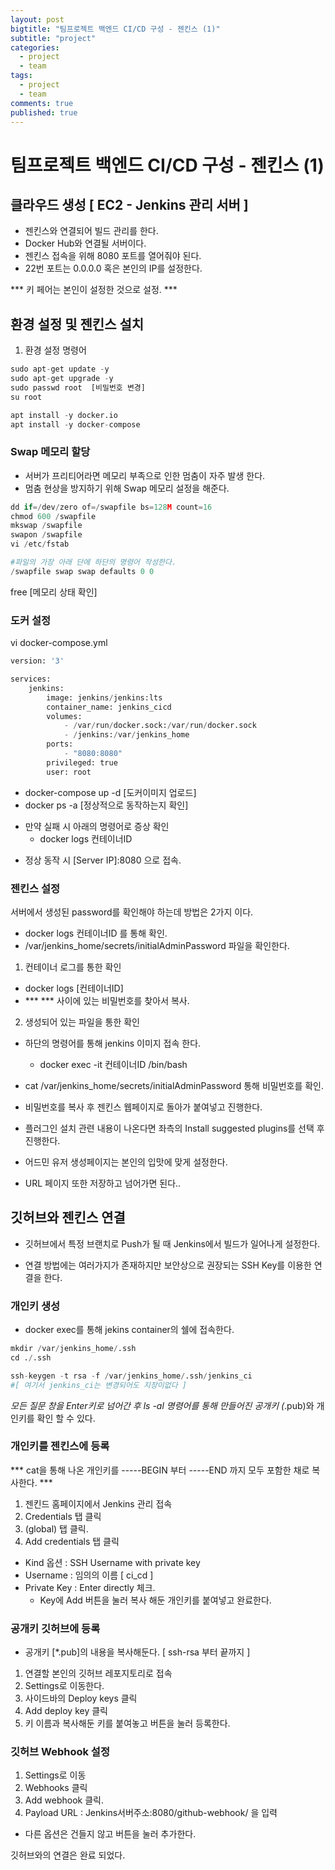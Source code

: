 ```yaml
---
layout: post
bigtitle: "팀프로젝트 백엔드 CI/CD 구성 - 젠킨스 (1)"
subtitle: "project"
categories:
  - project
  - team
tags:
  - project
  - team
comments: true
published: true
---
```


# 팀프로젝트 백엔드 CI/CD 구성 - 젠킨스 (1)

## 클라우드 생성 [ EC2 - Jenkins 관리 서버 ]

- 젠킨스와 연결되어 빌드 관리를 한다.
- Docker Hub와 연결될 서버이다.
- 젠킨스 접속을 위해 8080 포트를 열어줘야 된다.
- 22번 포트는 0.0.0.0 혹은 본인의 IP를 설정한다.

*** 키 페어는 본인이 설정한 것으로 설정. ***

## 환경 설정 및 젠킨스 설치

1. 환경 설정 명령어

```python
sudo apt-get update -y
sudo apt-get upgrade -y
sudo passwd root  [비밀번호 변경]
su root

apt install -y docker.io
apt install -y docker-compose
```

### Swap 메모리 할당

- 서버가 프리티어라면 메모리 부족으로 인한 멈춤이 자주 발생 한다.
- 멈춤 현상을 방지하기 위해 Swap 메모리 설정을 해준다.

```python
dd if=/dev/zero of=/swapfile bs=128M count=16
chmod 600 /swapfile
mkswap /swapfile
swapon /swapfile
vi /etc/fstab

#파일의 가장 아래 단에 하단의 명령어 작성한다.
/swapfile swap swap defaults 0 0
```

free [메모리 상태 확인]

### 도커 설정

vi docker-compose.yml

```python
version: '3'

services:
    jenkins:
        image: jenkins/jenkins:lts
        container_name: jenkins_cicd
        volumes:
            - /var/run/docker.sock:/var/run/docker.sock
            - /jenkins:/var/jenkins_home
        ports:
            - "8080:8080"
        privileged: true
        user: root
```

- docker-compose up -d [도커이미지 업로드]
- docker ps -a [정상적으로 동작하는지 확인]

* 만약 실패 시 아래의 명령어로 증상 확인
  - docker logs 컨테이너ID

- 정상 동작 시 [Server IP]:8080 으로 접속.

### 젠킨스 설정

서버에서 생성된 password를 확인해야 하는데 방법은 2가지 이다.

- docker logs 컨테이너ID 를 통해 확인.
- /var/jenkins_home/secrets/initialAdminPassword 파일을 확인한다.

1. 컨테이너 로그를 통한 확인

  - docker logs [컨테이너ID]
  - \*\*\* \*\*\* 사이에 있는 비밀번호를 찾아서 복사.

2. 생성되어 있는 파일을 통한 확인

  - 하단의 명령어를 통해 jenkins 이미지 접속 한다.
    - docker exec -it 컨테이너ID /bin/bash
  - cat /var/jenkins_home/secrets/initialAdminPassword 통해 비밀번호를 확인.

  - 비밀번호를 복사 후 젠킨스 웹페이지로 돌아가 붙여넣고 진행한다.

  - 플러그인 설치 관련 내용이 나온다면 좌측의 Install suggested plugins를 선택 후 진행한다.

  - 어드민 유저 생성페이지는 본인의 입맛에 맞게 설정한다.

  - URL 페이지 또한 저장하고 넘어가면 된다..

## 깃허브와 젠킨스 연결

- 깃허브에서 특정 브랜치로 Push가 될 때 Jenkins에서 빌드가 일어나게 설정한다.

- 연결 방법에는 여러가지가 존재하지만 보안상으로 권장되는 SSH Key를 이용한 연결을 한다.

### 개인키 생성

- docker exec를 통해 jekins container의 쉘에 접속한다.

```python
mkdir /var/jenkins_home/.ssh
cd ./.ssh

ssh-keygen -t rsa -f /var/jenkins_home/.ssh/jenkins_ci
#[ 여기서 jenkins_ci는 변경되어도 지장이없다 ]
```

_모든 질문 창을 Enter키로 넘어간 후 ls -al 명령어를 통해 만들어진
공개키 (_.pub)와 개인키를 확인 할 수 있다.

### 개인키를 젠킨스에 등록

*** cat을 통해 나온 개인키를 -----BEGIN 부터 -----END 까지 모두 포함한 채로 복사한다. ***

1. 젠킨드 홈페이지에서 Jenkins 관리 접속
2. Credentials 탭 클릭
3. (global) 탭 클릭.
4. Add credentials 탭 클릭

  - Kind 옵션 : SSH Username with private key
  - Username : 임의의 이름 [ ci_cd ]
  - Private Key : Enter directly 체크.
    - Key에 Add 버튼을 눌러 복사 해둔 개인키를 붙여넣고 완료한다.

### 공개키 깃허브에 등록

- 공개키 [*.pub]의 내용을 복사해둔다. [ ssh-rsa 부터 끝까지 ]

1. 연결할 본인의 깃허브 레포지토리로 접속
2. Settings로 이동한다.
3. 사이드바의 Deploy keys 클릭
4. Add deploy key 클릭
5. 키 이름과 복사해둔 키를 붙여놓고 버튼을 눌러 등록한다.

### 깃허브 Webhook 설정

1. Settings로 이동
2. Webhooks 클릭
3. Add webhook 클릭.
4. Payload URL : Jenkins서버주소:8080/github-webhook/ 을 입력

- 다른 옵션은 건들지 않고 버튼을 눌러 추가한다.

깃허브와의 연결은 완료 되었다.
